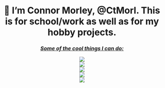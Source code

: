 <h1 align = "center"><b>
  👋 I’m Connor Morley, @CtMorl. This is for school/work as well as for my hobby projects.
  </b></h1>
  <h3 align = "center"><u><i>
  Some of the cool things I can do:
  </u></i></h3>
<p align = "center">
  <a href="https://skillicons.dev">
    <img src="https://skillicons.dev/icons?i=java,python,c,cpp"/>
    <br>
    <img src="https://skillicons.dev/icons?i=html,css,js,php,jquery"/>
    <br>
    <img src="https://skillicons.dev/icons?i=discord,bots,github,gitlab,stackoverflow"/>
    <br>
    <img src="https://skillicons.dev/icons?i=bash,powershell,git,vim,latex"/>
    <br>
    <img src="https://skillicons.dev/icons?i=linux,raspberrypi,bsd,plan9"/>
  </a>
</p>
